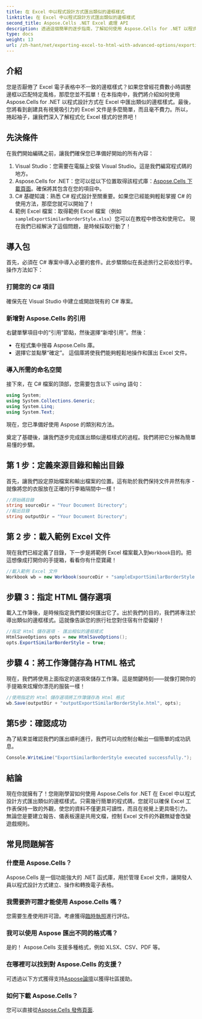 ```yaml
---
title: 在 Excel 中以程式設計方式匯出類似的邊框樣式
linktitle: 在 Excel 中以程式設計方式匯出類似的邊框樣式
second_title: Aspose.Cells .NET Excel 處理 API
description: 透過這個簡單的逐步指南，了解如何使用 Aspose.Cells for .NET 以程式設計方式在 Excel 中匯出類似的邊框樣式。
type: docs
weight: 13
url: /zh-hant/net/exporting-excel-to-html-with-advanced-options/exporting-similar-border-style/
---
```

## 介紹
您是否厭倦了 Excel 電子表格中不一致的邊框樣式？如果您曾經花費數小時調整邊框以匹配特定風格，那麼您並不孤單！在本指南中，我們將介紹如何使用 Aspose.Cells for .NET 以程式設計方式在 Excel 中匯出類似的邊框樣式。最後，您將看到創建具有視覺吸引力的 Excel 文件是多麼簡單，而且毫不費力。所以，捲起袖子，讓我們深入了解程式化 Excel 樣式的世界吧！
## 先決條件
在我們開始編碼之前，讓我們確保您已準備好開始的所有內容：
1. Visual Studio：您需要在電腦上安裝 Visual Studio。這是我們編寫程式碼的地方。
2.  Aspose.Cells for .NET：您可以從以下位置取得該程式庫：[Aspose.Cells 下載頁面](https://releases.aspose.com/cells/net/)。確保將其包含在您的項目中。
3. C# 基礎知識：熟悉 C# 程式設計至關重要。如果您已經能夠輕鬆掌握 C# 的使用方法，那麼您就可以開始了！
4. 範例 Excel 檔案：取得範例 Excel 檔案（例如`sampleExportSimilarBorderStyle.xlsx`）您可以在教程中修改和使用它。
現在我們已經解決了這個問題，是時候採取行動了！
## 導入包
首先，必須在 C# 專案中導入必要的套件。此步驟類似在長途旅行之前收拾行李。操作方法如下：
### 打開您的 C# 項目
確保先在 Visual Studio 中建立或開啟現有的 C# 專案。
### 新增對 Aspose.Cells 的引用
右鍵單擊項目中的“引用”節點，然後選擇“新增引用”。然後：
- 在程式集中搜尋 Aspose.Cells 庫。
- 選擇它並點擊“確定”。
這個庫將使我們能夠輕鬆地操作和匯出 Excel 文件。
### 導入所需的命名空間
接下來，在 C# 檔案的頂部，您需要包含以下 using 語句：
```csharp
using System;
using System.Collections.Generic;
using System.Linq;
using System.Text;
```
現在，您已準備好使用 Aspose 的類別和方法。

奠定了基礎後，讓我們逐步完成匯出類似邊框樣式的過程。我們將把它分解為簡單易懂的步驟。
## 第 1 步：定義來源目錄和輸出目錄
首先，讓我們設定原始檔案和輸出檔案的位置。這有助於我們保持文件井然有序 - 就像將您的衣服放在正確的行李箱隔間中一樣！
```csharp
//原始碼目錄
string sourceDir = "Your Document Directory";
//輸出目錄
string outputDir = "Your Document Directory";
```
## 第 2 步：載入範例 Excel 文件
現在我們已經定義了目錄，下一步是將範例 Excel 檔案載入到`Workbook`目的。把這想像成打開你的手提箱，看看你有什麼寶藏！
```csharp
//載入範例 Excel 文件
Workbook wb = new Workbook(sourceDir + "sampleExportSimilarBorderStyle.xlsx");
```
## 步驟 3：指定 HTML 儲存選項
載入工作簿後，是時候指定我們要如何匯出它了。出於我們的目的，我們將專注於導出類似的邊框樣式。這就像告訴您的旅行社您對住宿有什麼偏好！
```csharp
//指定 Html 儲存選項 - 匯出相似的邊框樣式
HtmlSaveOptions opts = new HtmlSaveOptions();
opts.ExportSimilarBorderStyle = true;
```
## 步驟 4：將工作簿儲存為 HTML 格式
現在，我們將使用上面指定的選項來儲存工作簿。這是關鍵時刻——就像打開你的手提箱來炫耀你漂亮的服裝一樣！
```csharp
//使用指定的 Html 儲存選項將工作簿儲存為 Html 格式
wb.Save(outputDir + "outputExportSimilarBorderStyle.html", opts);
```
## 第5步：確認成功
為了結束並確認我們的匯出順利進行，我們可以向控制台輸出一個簡單的成功訊息。
```csharp
Console.WriteLine("ExportSimilarBorderStyle executed successfully.");
```
## 結論
現在你就擁有了！您剛剛學習如何使用 Aspose.Cells for .NET 在 Excel 中以程式設計方式匯出類似的邊框樣式。只需幾行簡單的程式碼，您就可以確保 Excel 工作表保持一致的外觀，使您的資料不僅更具可讀性，而且在視覺上更具吸引力。
無論您是要建立報告、儀表板還是共用文檔，控制 Excel 文件的外觀無疑會改變遊戲規則。
## 常見問題解答
### 什麼是 Aspose.Cells？
Aspose.Cells 是一個功能強大的 .NET 函式庫，用於管理 Excel 文件，讓開發人員以程式設計方式建立、操作和轉換電子表格。
### 我需要許可證才能使用 Aspose.Cells 嗎？
您需要生產使用許可證。考慮獲得[臨時執照](https://purchase.aspose.com/temporary-license/)進行評估。
### 我可以使用 Aspose 匯出不同的格式嗎？
是的！ Aspose.Cells 支援多種格式，例如 XLSX、CSV、PDF 等。
### 在哪裡可以找到對 Aspose.Cells 的支援？
可透過以下方式獲得支持[Aspose論壇](https://forum.aspose.com/c/cells/9)以獲得社區援助。
### 如何下載 Aspose.Cells？
您可以直接從[Aspose.Cells 發佈頁面](https://releases.aspose.com/cells/net/).